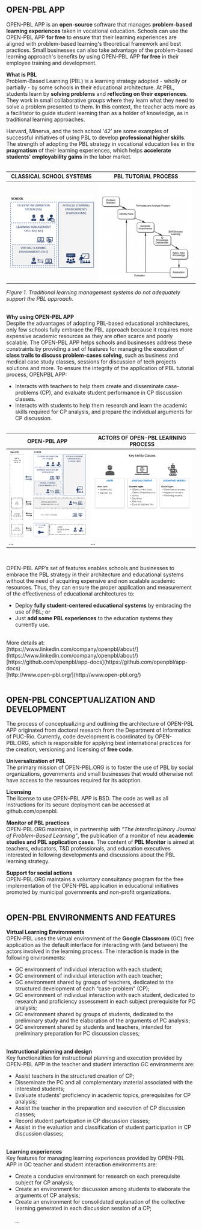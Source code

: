 ## OPEN-PBL APP 

OPEN-PBL APP is an **open-source** software that manages **problem-based learning experiences** taken in vocational education. Schools can use the OPEN-PBL APP **for free** to ensure that their learning experiences are aligned with problem-based learning's theoretical framework and best practices. Small businesses can also take advantage of the problem-based learning approach's benefits by using OPEN-PBL APP **for free** in their employee training and development.<br>

**What is PBL** <br>
Problem-Based Learning (PBL) is a learning strategy adopted - wholly or partially - by some schools in their educational architecture. At PBL, students learn by **solving problems** and **reflecting on their experiences**. They work in small collaborative groups where they learn what they need to solve a problem presented to them. In this context, the teacher acts more as a facilitator to guide student learning than as a holder of knowledge, as in traditional learning approaches. <br>

Harvard, Minerva, and the tech school '42' are some examples of successful initiatives of using PBL to develop **professional higher skills**. The strength of adopting the PBL strategy in vocational education lies in the **pragmatism** of their learning experiences, which helps **accelerate students' employability gains** in the labor market. <br><br>

CLASSICAL SCHOOL SYSTEMS | PBL TUTORIAL PROCESS
------------ | -------------
![Image1](/images/classical_school.png) | ![Image2](/images/pbl_process_titleless.png)

*Figure 1. Traditional learning management systems do not adequately support the PBL approach.*
<br><br>
 
**Why using OPEN-PBL APP**  <br>
Despite the advantages of adopting PBL-based educational architectures, only few schools fully embrace the PBL approach because it requires more expensive academic resources as they are often scarce and poorly scalable. The OPEN-PBL APP helps schools and businesses address these constraints by providing a set of features for managing the execution of **class trails to discuss problem-cases solving**, such as  business and medical case study classes, sessions for discussion of tech projects solutions and more. To ensure the integrity of the application of PBL tutorial process, OPENPBL APP:
- Interacts with teachers to help them create and disseminate case-problems (CP), and evaluate student performance in CP discussion classes.
- Interacts with students to help them research and learn the academic skills required for CP analysis, and prepare the individual arguments for CP discussion. <br><br>

OPEN-PBL APP | ACTORS OF OPEN-PBL LEARNING PROCESS 
------------ | -------------
![Image1](/images/openpbl_overall1.png) | ![Image2](/images/key_entities.png)
... | ...
<br>

OPEN-PBL APP’s set of features enables schools and businesses to embrace the PBL strategy in their architecture and educational systems without the need of acquiring expensive and non scalable academic resources. Thus, they can ensure the proper application and measurement of the effectiveness of educational architectures to:
- Deploy **fully student-centered educational systems** by embracing the use of PBL; or
- Just **add some PBL experiences** to the education systems they currently use. <br>

<br> 
More details at:<br>
[https://www.linkedin.com/company/openpbl/about/](https://www.linkedin.com/company/openpbl/about/) <br>
[https://github.com/openpbl/app-docs](https://github.com/openpbl/app-docs) <br>
[http://www.open-pbl.org/](http://www.open-pbl.org/) <br><br>


## OPEN-PBL CONCEPTUALIZATION AND DEVELOPMENT 

The process of conceptualizing and outlining the architecture of OPEN-PBL APP originated from doctoral research from the Department of Informatics of PUC-Rio. Currently, code development is coordinated by OPEN-PBL.ORG, which is responsible for applying best international practices for the creation, versioning and licensing of **free code**. <br>

**Universalization of PBL** <br>
The primary mission of OPEN-PBL.ORG is to foster the use of PBL by social organizations, governments and small businesses that would otherwise not have access to the resources required for its adoption. <br>

**Licensing** <br>
The license to use OPEN-PBL APP is BSD. The code as well as all instructions for its secure deployment can be accessed at github.com/openpbl. <br>

**Monitor of PBL practices**<br>
OPEN-PBL.ORG maintains, in partnership with *”The Interdisciplinary Journal of Problem-Based Learning”*, the publication of a monitor of new **academic studies and PBL application cases**. The content of **PBL Monitor** is aimed at teachers, educators, T&D professionals, and education executives interested in following developments and discussions about the PBL learning strategy. <br>

**Support for social actions** <br>
OPEN-PBL.ORG maintains a voluntary consultancy program for the free implementation of the OPEN-PBL application in educational initiatives promoted by municipal governments and non-profit organizations.<br><br>

## OPEN-PBL ENVIRONMENTS AND FEATURES 

**Virtual Learning Environments** <br>
OPEN-PBL uses the virtual environment of the **Google Classroom** (GC)  free application as the default interface for interacting with (and between) the actors involved in the learning process. The interaction is made in the following environments:
- GC environment of individual interaction with each student;
- GC environment of individual interaction with each teacher;
- GC environment shared by groups of teachers, dedicated to the structured development of each “case-problem” (CP); 
- GC environment of individual interaction with each student, dedicated to research and proficiency assessment in each subject prerequisite for PC analysis;
- GC environment shared by groups of students, dedicated to the preliminary study and the elaboration of the arguments of PC analysis;
- GC environment shared by students and teachers, intended for preliminary preparation for PC discussion classes;<br><br>

**Instructional planning and design** <br>
Key functionalities for instructional planning and execution provided by OPEN-PBL APP in the teacher and student interaction GC environments are: 
- Assist teachers in the structured creation of CP;
- Disseminate the PC and all complementary material associated with the interested students;
- Evaluate students' proficiency in academic topics, prerequisites for CP analysis;
- Assist the teacher in the preparation and execution of CP discussion classes;
- Record student participation in CP discussion classes;
- Assist in the evaluation and classification of student participation in CP discussion classes;<br><br>

**Learning experiences** <br>
Key features for managing learning experiences provided by OPEN-PBL APP in GC teacher and student interaction environments are: 
- Create a conducive environment for research on each prerequisite subject for CP analysis;
- Create an environment for discussion among students to elaborate the arguments of CP analysis;
- Create an environment for consolidated explanation of the collective learning generated in each discussion session of a CP;<br><br>
... 



